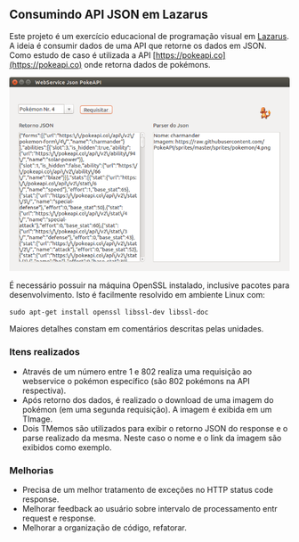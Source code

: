 ## Consumindo API JSON em Lazarus
Este projeto é um exercício educacional de programação visual em [Lazarus](https://www.lazarus-ide.org/). A ideia é consumir dados de uma API que retorne os dados em JSON. Como estudo de caso é utilizada a API [https://pokeapi.co](https://pokeapi.co) onde retorna dados de pokémons.

![Tela Inicial](sample.png "Tela Inicial")

É necessário possuir na máquina OpenSSL instalado, inclusive pacotes para desenvolvimento. Isto é facilmente resolvido em ambiente Linux com:


```
sudo apt-get install openssl libssl-dev libssl-doc
```


Maiores detalhes constam em comentários descritas pelas unidades.


### Itens realizados

* Através de um número entre 1 e 802 realiza uma requisição ao webservice o pokémon específico (são 802 pokémons na API respectiva).
* Após retorno dos dados, é realizado o download de uma imagem do pokémon (em uma segunda requisição). A imagem é exibida em um TImage.
* Dois TMemos são utilizados para exibir o retorno JSON do response e o parse realizado da mesma. Neste caso o nome e o link da imagem são exibidos como exemplo.


### Melhorias

* Precisa de um melhor tratamento de exceções no HTTP status code response.
* Melhorar feedback ao usuário sobre intervalo de processamento entr request e response.
* Melhorar a organização de código, refatorar.
